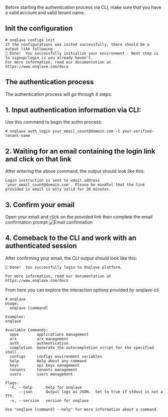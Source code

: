 Before starting the authentication process via CLI, make sure that you have a valid account and valid tenant name.

## Init the configuration

```
# onqlave configs init
If the configurations was inited successfully, there should be a output like following
🎉 Done!  You successfully initialize your environment . Next step is to signup/login is you already haven't.                                                                                                             
For more information, read our documentation at https://www.onqlave.com/docs 
```
## The authentication process
The authentication process will go through 4 steps:

## 1. Input authentication information via CLI:

Use this command to begin the authn process:

```
# onqlave auth login your_email_count@domain.com -t your-verified-tenant-name
```

## 2. Waiting for an email containing the login link and click on that link

After entering the above command, the output should look like this:
```
Login instruction is sent to email address 'your_email_count@domain.com'. Please be mindful that the link provided in email is only valid for 30 minutes.
```

## 3. Confirm your email
Open your email and click on the provided link then complete the email confirmation prompt
![Email confirmation](https://t36712295.p.clickup-attachments.com/t36712295/629391bb-7432-442c-9dd0-f24f91cbae7b/image.png)

## 4. Comeback to the CLI and work with an authenticated session
After confirming your email, the CLI output should look like this:
```
🎉 Done!  You successfully login to Onqlave platform. 
                                                      
For more information, read our documentation at https://www.onqlave.com/docs

```

From here you can explore the interaction options provided by onqlave-cli
```
# onqlave
Usage:
  onqlave [command]

Examples:
onqlave

Available Commands:
  apps        applications management
  arx         arx management
  auth        authentication
  completion  Generate the autocompletion script for the specified shell
  configs     configs environment variables
  help        Help about any command
  keys        api keys management
  tenants     tenants management
  users       users management

Flags:
  -h, --help      help for onqlave
      --json      Output logs as JSON.  Set to true if stdout is not a TTY.
  -v, --version   version for onqlave

Use "onqlave [command] --help" for more information about a command.
```